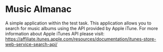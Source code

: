 # Music Almanac
A simple application within the test task.
This application allows you to search for music albums using the API provided by Apple iTune.
For more information about Apple iTunes API please visit:
https://affiliate.itunes.apple.com/resources/documentation/itunes-store-web-service-search-api/
